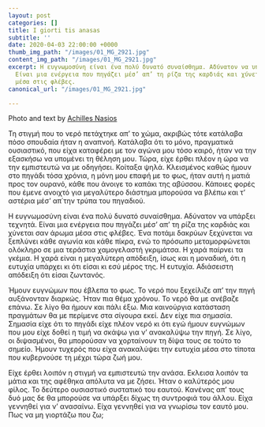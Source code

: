 ```yaml
---
layout: post
categories: []
title: I giorti tis anasas
subtitle: ''
date: 2020-04-03 22:00:00 +0000
thumb_img_path: "/images/01_MG_2921.jpg"
content_img_path: "/images/01_MG_2921.jpg"
excerpt: Η ευγνωμοσύνη είναι ένα πολύ δυνατό συναίσθημα. Αδύνατον να υπάρξει τεχνητά.
  Είναι μια ενέργεια που πηγάζει μέσ’ απ’ τη ρίζα της καρδιάς και χύνεται σαν άρωμα
  μέσα στις φλέβες.
canonical_url: "/images/01_MG_2921.jpg"

---
```

Photo and text by <a href="https://anikon.org/" target="blank">Achilles Nasios</a>

Τη στιγμή που το νερό πετάχτηκε απ’ το χώμα, ακριβώς τότε κατάλαβα πόσο σπουδαία ήταν η αναπνοή. Κατάλαβα ότι το μόνο, πραγματικά ουσιαστικό, που είχα καταφέρει με τον αγώνα μου τόσο καιρό, ήταν να την εξασκήσω να υπομένει τη θέληση μου. Τώρα, είχε έρθει πλέον η ώρα να την εμπιστευτώ να με οδηγήσει. Κοίταξα ψηλά. Κλεισμένος καθώς ήμουν στο πηγάδι τόσα χρόνια, η μόνη μου επαφή με το φως, ήταν αυτή η ματιά προς τον ουρανό, κάθε που άνοιγε το καπάκι της αβύσσου. Κάποιες φορές που έμενε ανοιχτό για μεγαλύτερο διάστημα μπορούσα να βλέπω και τ’ αστέρια μέσ’ απ΄την τρύπα του πηγαδιού.

Η ευγνωμοσύνη είναι ένα πολύ δυνατό συναίσθημα. Αδύνατον να υπάρξει τεχνητά. Είναι μια ενέργεια που πηγάζει μέσ’ απ’ τη ρίζα της καρδιάς και χύνεται σαν άρωμα μέσα στις φλέβες. Ένα ποτάμι δακρύων ξεχύνεται να ξεπλύνει κάθε αγωνία και κάθε πίκρα, ενώ το πρόσωπο μεταμορφώνεται ολόκληρο σε μια τεράστια χαμογελαστή γκριμάτσα. Η χαρά παίρνει τα γκέμια. Η χαρά είναι η μεγαλύτερη απόδειξη, ίσως και η μοναδική, ότι η ευτυχία υπάρχει κι ότι είσαι κι εσύ μέρος της. Η ευτυχία. Αδιάσειστη απόδειξη ότι είσαι ζωντανός.

Ήμουν ευγνώμων που έβλεπα το φως. Το νερό που ξεχείλιζε απ’ την πηγή αυξάνονταν διαρκώς. Ήταν πια θέμα χρόνου. Το νερό θα με ανέβαζε επάνω. Σε λίγο θα ήμουν και πάλι έξω. Μια καινούργια κατάσταση πραγμάτων θα με περίμενε στα σίγουρα εκεί. Δεν είχε πια σημασία. Σημασία είχε ότι το πηγάδι είχε πλέον νερό κι ότι εγώ ήμουν ευγνώμων που μου είχε δοθεί η τιμή να σκάψω για ν’ ανακαλύψω την πηγή. Σε λίγο, οι διψασμένοι, θα μπορούσαν να χορταίνουν τη δίψα τους σε τούτο το σημείο. Ήμουν τυχερός που είχα ανακαλύψει την ευτυχία μέσα στο τίποτα που κυβερνούσε τη μέχρι τώρα ζωή μου.

Είχε έρθει λοιπόν η στιγμή να εμπιστευτώ την ανάσα. Εκλεισα λοιπόν τα μάτια και της αφέθηκα απόλυτα να με ζήσει. Ήταν ο καλύτερός μου φίλος. Το δεύτερο ουσιαστικό συστατικό του εαυτού. Κανένας απ’ τους δυό μας δε θα μπορούσε να υπάρξει δίχως τη συντροφιά του άλλου. Είχα γεννηθεί για ν’ ανασαίνω. Είχα γεννηθεί για να γνωρίσω τον εαυτό μου. Πως να μη γιορτάζω που ζω;